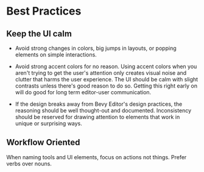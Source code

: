 # Best Practices

## Keep the UI calm

- Avoid strong changes in colors, big jumps in layouts, or popping elements on simple interactions.

- Avoid strong accent colors for no reason. Using accent colors when you aren't trying to get the user's attention only creates visual noise and clutter that harms the user experience. The UI should be calm with slight contrasts unless there's good reason to do so. Getting this right early on will do good for long term editor-user communication.

- If the design breaks away from Bevy Editor's design practices, the reasoning should be well thought-out and documented. Inconsistency should be reserved for drawing attention to elements that work in unique or surprising ways.

## Workflow Oriented

When naming tools and UI elements, focus on actions not things. Prefer verbs over nouns.
